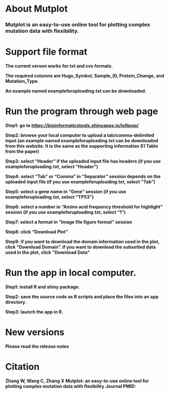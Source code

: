 # About Mutplot
### Mutplot is an easy-to-use online tool for plotting complex mutation data with flexibility.

# Support file format

**The current verson works for txt and cvs formats.**

**The required columns are Hugo_Symbol, Sample_ID, Protein_Change, and Mutation_Type.**

**An example named exampleforuploading.txt can be downloaded.**

# Run the program through web page

**Step1: go to https://bioinformaticstools.shinyapps.io/lollipop/**

**Step2: browse your local computer to upload a tab/comma-delimited input (an example named exampleforuploading.txt can be downloaded from this website. It is the same as the supporting information S1 Table from the paper)**

**Step3: select “Header” if the uploaded input file has headers (if you use exampleforuploading.txt, select “Header”)**

**Step4: select “Tab” or “Comma” in “Separator” session depends on the uploaded input file (if you use exampleforuploading.txt, select “Tab”)**

**Step5: select a gene name in “Gene” session (if you use exampleforuploading.txt, select “TP53”)**

**Step6: select a number in “Amino acid frequency threshold for highlight” session (if you use exampleforuploading.txt, select “1”)**

**Step7: select a format in “Image file figure format” session**

**Step8: click “Download Plot”**

**Step9: if you want to download the domain information used in the plot, click “Download Domain”. if you want to download the subsetted data used in the plot, click "Download Data"**

# Run the app in local computer.

**Step1: install R and shiny package.**

**Step2: save the source code as R scripts and place the files into an app directory.**

**Step3: launch the app in R.**

# New versions

**Please read the release notes**

# Citation

**Zhang W, Wang C, Zhang X**
**Mutplot: an easy-to-use online tool for plotting complex mutation data with flexibility**
**Journal PMID:**
